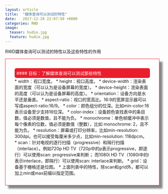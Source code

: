 ```yaml
---
layout: article
title:  "媒体查询可以测试的特性"
date:   2017-12-28 22:07:50 +0800
categories: RWD
image:
  teaser: hudie.jpg
  feature: hudie.jpg
---
```


RWD媒体查询可以测试的特性以及这些特性的作用

<div class="row img-rounded" style="padding:30px; box-shadow: 10px 10px 5px #888888; border: 1px solid #EA1D2D;">
<div class="col-md-12">
<div style="background: #EA1D2D; color:white; border-radius:6px; padding:6px;" markdown="1">
#### 目标：了解媒体查询可以测试那些特性
</div>
</div>
<div class="col-md-9" markdown="1" >
* width：视口宽度。
* height：视口高度。
* device-width：渲染表面的宽度（可以认为是设备屏幕的宽度）。
* device-height：渲染表面的高度（可以认为是设备屏幕的高度）。
* orientation：设备方向是水平还是垂直。
* aspect-ratio：视口的宽高比。16∶9的宽屏显示器可以写成aspect-ratio:16/9。
* color：颜色组分的位深。比如min-color:16表示设备至少支持16位深。
* color-index：设备颜色查找表中的条目数，值必须是数值，且不能为负。
* monochrome：单色帧缓冲中表示每个像素的位数，值必须是数值（整数），比如 monochrome: 2，且不能为负。
* resolution：屏幕或打印分辨率，比如min-resolution: 300dpi。也可以接受每厘米多少点，比如min-resolution: 118dpcm。
* scan：针对电视的逐行扫描（progressive）和隔行扫描（interlace）。例如720p HD TV（720p中的p表示progressive，即逐行）可以使用scan: progressive来判断； 而1080i HD TV（1080i中的i表示interlace，即隔行）可以使用scan: interlace来判断。
* grid：设备基于栅格还是位图。
* 上面列表中的特性，除scan和grid外，都可以加上min或max前缀以指定范围。
</div>

